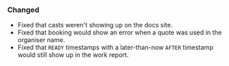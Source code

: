 ### Changed

* Fixed that casts weren't showing up on the docs site.
* Fixed that booking would show an error when a quote was used in the organiser name.
* Fixed that `READY` timestamps with a later-than-now `AFTER` timestamp would still show up in the work report.
